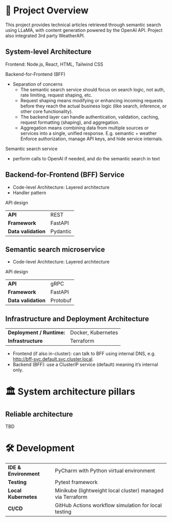 # 📌 Project Overview

This project provides technical articles retrieved through semantic search using LLaMA, with content generation powered by the OpenAI API.
Project also integrated 3rd party WeatherAPI.

## System-level Architecture

Frontend: Node.js, React, HTML, Tailwind CSS

Backend-for-Frontend (BFF)
- Separation of concerns
  - The semantic search service should focus on search logic, not auth, rate limiting, request shaping, etc.
  - Request shaping means modifying or enhancing incoming requests before they reach the actual business logic (like search, inference, or other core functionality).
  - The backend layer can handle authentication, validation, caching, request formatting (shaping), and aggregation. 
  - Aggregation means combining data from multiple sources or services into a single, unified response. E.g. semantic + weather
  Enforce authorization, manage API keys, and hide service internals.

Semantic search service
- perform calls to OpenAI if needed, and do the semantic search in text

## Backend-for-Frontend (BFF) Service

- Code-level Architecture: Layered architecture
- Handler pattern

API design

|                         |          |
|-------------------------|----------|
| **API**                 | REST     |
| **Framework**           | FastAPI  |
| **Data validation**     | Pydantic |

## Semantic search microservice
- Code-level Architecture: Layered architecture

API design

|                         |          |
|-------------------------|----------|
| **API**                 | gRPC     |
| **Framework**           | FastAPI  |
| **Data validation**     | Protobuf |

## Infrastructure and Deployment Architecture

|                   |                     |
|-------------------|---------------------|
| **Deployment / Runtime:**    | Docker, Kubernetes  |
| **Infrastructure** | Terraform           |

- Frontend (if also in-cluster): can talk to BFF using internal DNS, e.g. http://bff-svc.default.svc.cluster.local.
- Backend (BFF): use a ClusterIP service (default) meaning it’s internal only.

# 🏛️ System architecture pillars

## Reliable architecture

TBD

# 🛠 Development

|                       |                                                            |
|-----------------------|------------------------------------------------------------|
| **IDE & Environment** | PyCharm with Python virtual environment                    |
| **Testing**           | Pytest framework                                           |
| **Local Kubernetes**  | Minikube (lightweight local cluster) managed via Terraform |  
| **CI/CD**             | GitHub Actions workflow simulation for local testing       |  
